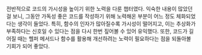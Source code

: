 전반적으로 코드의 가시성을 높이기 위한 노력을 다룬 챕터였다. 익숙한 내용이 많았던 걸 보니, 그동안 가독성 좋은 코드를 작성하기 위해 노력해온 부분이 어느 정도 체화되었다는 생각이 들었다.
특히, 함수의 인자가 많아질수록 가시성이 떨어지고, 이는 추상화가 부족하다는 신호일 수 있다는 점을 다시 한번 짚어볼 수 있어 유익했다. 
또한, 코드가 길어질 때는 헬퍼 메서드나 함수를 활용해 개선하려는 노력이 필요하다는 점을 되돌아볼 기회가 되어 좋았다.
